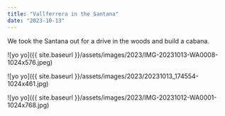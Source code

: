 ```yaml
---
title: "Vallferrera in the Santana"
date: "2023-10-13"
---
```


We took the Santana out for a drive in the woods and build a cabana.

![yo yo]({{ site.baseurl }}/assets/images/2023/IMG-20231013-WA0008-1024x576.jpeg)

![yo yo]({{ site.baseurl }}/assets/images/2023/20231013_174554-1024x461.jpg)

![yo yo]({{ site.baseurl }}/assets/images/2023/IMG-20231012-WA0001-1024x768.jpg)

